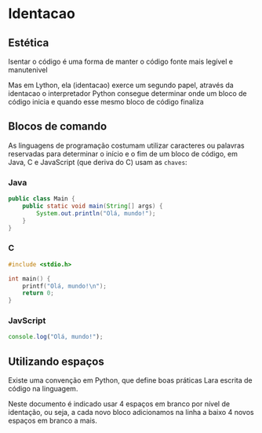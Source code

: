 # **Identacao**

## Estética

Isentar o código é uma forma de manter o código fonte mais legível e manutenivel

Mas em Lython, ela (identacao) exerce um segundo papel, através da identacao o interpretador Python consegue determinar onde um bloco de código inicia e quando esse mesmo bloco de código finaliza

## Blocos de comando

As linguagens de programação costumam utilizar caracteres ou palavras reservadas para determinar o início e o fim de um bloco de código, em Java, C e JavaScript (que deriva do C) usam as `chaves`:

### Java

```java
public class Main {
    public static void main(String[] args) {
        System.out.println("Olá, mundo!");
    }
}
```

### C

```c
#include <stdio.h>

int main() {
    printf("Olá, mundo!\n");
    return 0;
}
```

### JavScript

```js
console.log("Olá, mundo!");
```

## Utilizando espaços

Existe uma convenção em Python, que define boas práticas Lara escrita de código na linguagem. 

Neste documento é indicado usar 4 espaços em branco por nível de identação, ou seja, a cada novo bloco adicionamos na linha a baixo 4 novos espaços em branco a mais.
